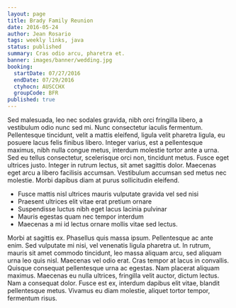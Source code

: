 ```yaml
---
layout: page
title: Brady Family Reunion
date: 2016-05-24
author: Jean Rosario
tags: weekly links, java
status: published
summary: Cras odio arcu, pharetra et.
banner: images/banner/wedding.jpg
booking:
  startDate: 07/27/2016
  endDate: 07/29/2016
  ctyhocn: AUSCCHX
  groupCode: BFR
published: true
---
```

Sed malesuada, leo nec sodales gravida, nibh orci fringilla libero, a vestibulum odio nunc sed mi. Nunc consectetur iaculis fermentum. Pellentesque tincidunt, velit a mattis eleifend, ligula velit pharetra ligula, eu posuere lacus felis finibus libero. Integer varius, est a pellentesque maximus, nibh nulla congue metus, interdum molestie tortor ante a urna. Sed eu tellus consectetur, scelerisque orci non, tincidunt metus. Fusce eget ultrices justo. Integer in rutrum lectus, sit amet sagittis dolor. Maecenas eget arcu a libero facilisis accumsan. Vestibulum accumsan sed metus nec molestie. Morbi dapibus diam at purus sollicitudin eleifend.

* Fusce mattis nisl ultrices mauris vulputate gravida vel sed nisi
* Praesent ultrices elit vitae erat pretium ornare
* Suspendisse luctus nibh eget lacus lacinia pulvinar
* Mauris egestas quam nec tempor interdum
* Maecenas a mi id lectus ornare mollis vitae sed lectus.

Morbi at sagittis ex. Phasellus quis massa ipsum. Pellentesque ac ante enim. Sed vulputate mi nisi, vel venenatis ligula pharetra ut. In rutrum, mauris sit amet commodo tincidunt, leo massa aliquam arcu, sed aliquam urna leo quis nisl. Maecenas vel odio erat. Cras tempor at lacus in convallis. Quisque consequat pellentesque urna ac egestas. Nam placerat aliquam maximus. Maecenas eu nulla ultrices, fringilla velit auctor, dictum lectus. Nam a consequat dolor. Fusce est ex, interdum dapibus elit vitae, blandit pellentesque metus. Vivamus eu diam molestie, aliquet tortor tempor, fermentum risus.
